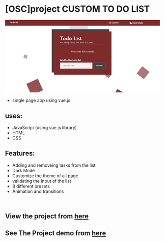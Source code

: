 # [OSC]project CUSTOM TO DO LIST
![Banner](https://github.com/HadyAhmed00/-OSC-project-CUSTOM-TO-DO-LIST/blob/main/img/readme_pic.png)
* single page app using vue.js   

## uses:
* JavaScript (using vue.js library)
* HTML 
* CSS 

## Features:
* Adding and removeing tasks from the list 
* Dark Mode
* Customize the theme of all page 
* validating the input of the list
* 8 different presets
* Animation and transitions



<br>

## View the project from [here](https://hadyahmed00.github.io/-OSC-project-CUSTOM-TO-DO-LIST/)

## See The Project demo from [here](https://drive.google.com/file/d/1xGyfo81WxPYENXVYheE6MeDxyRH1LxmR/view?usp=sharing)

<br>


